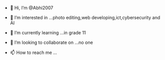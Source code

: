 - 👋 Hi, I’m @Abhi2007
- 👀 I’m interested in ...photo editing,web developing,ict,cybersecurity  and  AI

- 🌱 I’m currently learning ...in grade 11
- 💞️ I’m looking to collaborate on ...no one
- 📫 How to reach me ...

<!---
Abhi2007uvindu/Abhi2007uvindu is a ✨ special ✨ repository because its `README.md` (this file) appears on your GitHub profile.
You can click the Preview link to take a look at your changes.
--->
